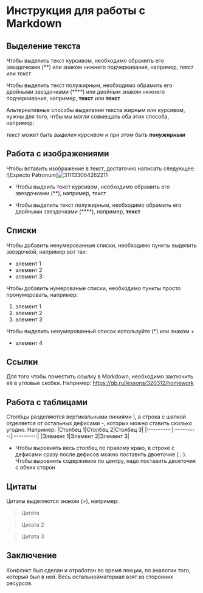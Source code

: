 # Инструкция для работы с Markdown

## Выделение текста

Чтобы выделить текст курсивом, необходимо обрамить его звездочками (**) или знаком нижнего подчеркивания, например, *текст* или _текст_

Чтобы выделить текст полужирным, необходимо обрамить его двойными звездочками (****) или двойным знаком нижнего подчеркивания, например, **текст** или __текст__

Альтернативные способы выделения текста жирным или курсивом, нужны для того, чтбы мы могли совмещать оба этих способа, например:

_текст может быть выделен курсивом и при этом быть **полужирным**_

## Работа с изображениями

Чтобы вставить изображение в текст, достаточно написать следующее: 
![Expecto Patronum]![311133064262211](https://user-images.githubusercontent.com/130488379/232196977-5a081df8-e66d-4cca-b483-830531cf566f.png)

* Чтобы выдеить текст курсивом, необходимо обрамить его звездочками (**), например, *текст*

* Чтобы выделить текст полужирным, необходимо обрамить его двойными звездочками (****), например, **текст**


## Списки

Чтобы добавить ненумерованные списки, необходимо пункты выделить звездочкой, например вот так:
* элемент 1
* элемент 2
* элемент 3

Чтобы добавить нумерованые списки, необходимо пункты просто пронумеровать, например:

1. элемент 1
2. элемент 2
3. элемент 3


Чтобы выделить ненумерованный список используйте (*) или знаком +
+ элемент 4

## Ссылки

Для того чтобы поместить ссылку в Markdown, необходимо заключить её в угловые скобки. Например:
<https://gb.ru/lessons/320312/homework>

## Работа с таблицами
 Столбцы разделяются вертикальными линиями |, а строка с шапкой отделяется от остальных дефисами -, которых можно ставить сколько угодно. 
Например:
|Столбец 1|Столбец 2|Столбец 3|
|:---------:|:---------:|:---------:|
|Элемент 1|Элемент 2|Элемент 3|

* Чтобы выровнять весь столбец по правому краю, в строке с дефисами сразу после дефисов можно поставить двоеточие ( : ). Чтобы выровнять содержимое по центру, надо поставить двоеточия с обеих сторон

## Цитаты

Цитаты выделяются знаком (>), например:
> Цитата

> Цитата 2

> Цитата 3

## Заключение

Конфликт был сделан и отработан во время лекции, по аналогии того, который был в ней. Весь остальнойматериал взят из сторонних ресурсов.
